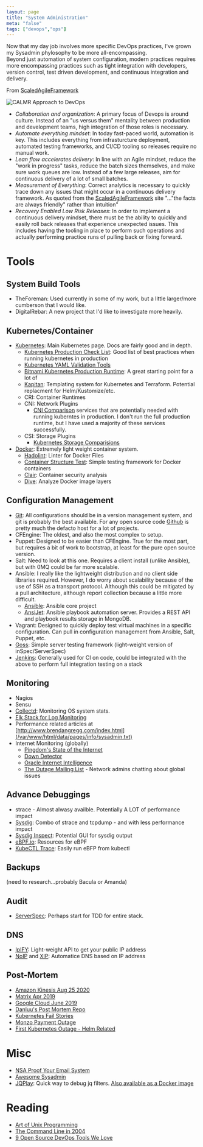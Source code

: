 ```yaml
---
layout: page
title: "System Administration"
meta: "false"
tags: ["devops","ops"]
---
```


Now that my day job involves more specific DevOps practices, I've grown my Sysadmin phylosophy to be more all-encompassing.  
Beyond just automation of system configuration, modern practices requires more encompassing practices such as tight
integration with developers, version control, test driven development, and continuous integration and delivery.

From [ScaledAgileFramework](https://www.scaledagileframework.com/devops)

![CALMR Approach to DevOps](/assets/info/sysadmin/DevOps_F01_WP.png)

- *Collaboration and organization*: A primary focus of Devops is around culture.  Instead of an "us versus them" mentality
between production and development teams, high integration of those roles is necessary.
- *Automate everything mindset*: In today fast-paced world, automation is key.  This includes everything from infrasturcture
deployment, automated testing frameworks, and CI/CD tooling so releases require no manual work.
- *Lean flow accelerates delivery*: In line with an Agile mindset, reduce the "work in progress" tasks, reduce the batch
sizes themselves, and make sure work queues are low.  Instead of a few large releases, aim for continuous delivery of a lot
of small batches.
- *Measurement of Everything*: Correct analytics is necessary to quickly trace down any issues that might occur in a 
continuous delivery framework.  As quoted from the [ScaledAgileFramework](https://www.scaledagileframework.com/devops)  site 
"..."the facts are always friendly" rather than intuition"
- *Recovery Enabled Low Risk Releases*: In order to implement a continuous delivery mindset, there must be the ability to 
quickly and easily roll back releases that experience unexpected issues.  This includes having the tooling in place to 
perform such operations and actually performing practice runs of pulling back or fixing forward.

# Tools

## System Build Tools

- TheForeman: Used currently in some of my work, but a little larger/more cumberson that I would like.
- DigitalRebar: A new project that I'd like to investigate more heavily.


## Kubernetes/Container

- [Kubernetes](https://kubernetes.io/): Main Kubernetes page.  Docs are fairly
good and in depth.
  - [Kubernetes Production Check List](https://learnk8s.io/production-best-practices/): Good list of best practices when running kubernetes in production
  - [Kubernetes YAML Validation Tools](https://learnk8s.io/validating-kubernetes-yaml)
  - [Bitnami Kubernetes Production Runtime](https://kubeprod.io/): A great starting point for a lot of 
  - [Kapitan](https://kapitan.dev/): Templating system for Kubernetes and Terraform.  Potential replacment for Helm/Kustomize/etc.
  - CRI: Container Runtimes
  - CNI: Network Plugins
    - [CNI Comparison](https://itnext.io/benchmark-results-of-kubernetes-network-plugins-cni-over-10gbit-s-network-updated-april-2019-4a9886efe9c4)
services that are potentially needed with running kuberntes in production.  I don't run the full
production runtime, but I have used a majority of these services successfully.
  - CSI: Storage Plugins
    - [Kubernetes Storage Comparisions](https://medium.com/volterra-io/kubernetes-storage-performance-comparison-v2-2020-updated-1c0b69f0dcf4)
- [Docker](https://www.docker.com/): Extremely light weight container system.
  - [Hadolint](https://github.com/hadolint/hadolint): Linter for Docker Files
  - [Container Structure Test](https://github.com/GoogleContainerTools/container-structure-test): Simple testing framework for Docker containers
  - [Clair](https://github.com/coreos/clair): Container security analysis
  - [Dive](https://github.com/wagoodman/dive): Analyze Docker image layers


## Configuration Management

- [Git](https://git-scm.com/):  All configurations should be in a version management system, and git is probably the best available.  For any open source code [Github](https://github.com/) is pretty much the defacto host for a lot of projects.
- CFEngine:  The oldest, and also the most complex to setup.
- Puppet:  Designed to be easier than CFEngine.  True for the most part, but requires a bit of work to bootstrap, at least for the pure open source version.
- Salt:  Need to look at this one.  Requires a client install (unlike Ansible), but with 0MQ could be far more scalable.
- Ansible:  I really like the lightweight distribution and no client side libraries required.  However, I do worry about scalability because of the use of SSH as a transport protocol.  Although this could be mitigated by a pull architecture, although report collection because a little more difficult.
  - [Ansible](https://github.com/ansible/ansible): Ansible core project
  - [AnsiJet](https://github.com/hiddentao/ansijet): Ansible playbook automation server.  Provides a REST API and playbook results storage in MongoDB.
- Vagrant: Designed to quickly deploy test virtual machines in a specific configuration.  Can pull in configuration management from Ansible, Salt, Puppet, etc.
- [Goss](https://github.com/aelsabbahy/goss): Simple server testing framework (light-weight version of inSpec/ServerSpec)
- [Jenkins](https://jenkins-ci.org/): Generally used for CI on code, could be integrated with the above to perform
full integration testing on a stack


## Monitoring 

- Nagios
- Sensu
- [Collectd](http://collectl.sourceforge.net/): Monitoring OS system stats.
- [Elk Stack for Log Monitoring](https://www.elastic.co/webinars/elk-stack-devops-environment)
- Performance related articles at [http://www.brendangregg.com/index.html](/var/www/html/data/pages/info/sysadmin.txt)
- Internet Monitoring (globally)
  - [Pingdom's State of the Internet](https://livemap.pingdom.com/)
  - [Down Detector](https://downdetector.com/)
  - [Oracle Internet Intelligence](https://map.internetintel.oracle.com/)
  - [The Outage Mailing List](https://puck.nether.net/pipermail/outages/) - Network admins chatting about global issues

## Advance Debuggings

- strace - Almost alwasy availble.  Potentially A LOT of performance impact
- [Sysdig](https://github.com/draios/sysdig): Combo of strace and tcpdump - and with less performance impact
- [Sysdig Inspect](https://github.com/draios/sysdig-inspect): Potential GUI for sysdig output
- [eBPF.io](https://ebpf.io/): Resources for eBPF
- [KubeCTL Trace](https://github.com/iovisor/kubectl-trace): Easily run eBFP from
kubectl




## Backups 
(need to research...probably Bacula or Amanda)

## Audit 

- [ServerSpec](http://serverspec.org): Perhaps start for TDD for entire stack.

## DNS

- [IpIFY](https://www.ipify.org/): Light-weight API to get your public IP address
- [NoIP](https://nip.io/) and [XIP](http://xip.io/): Automatice DNS based on IP address

## Post-Mortem

- [Amazon Kinesis Aug 25 2020](https://aws.amazon.com/message/11201/)
- [Matrix Apr 2019](https://matrix.org/blog/2019/05/08/post-mortem-and-remediations-for-apr-11-security-incident)
- [Google Cloud June 2019](https://status.cloud.google.com/incident/cloud-networking/19009)
- [Danluu's Post Mortem Repo](https://github.com/danluu/post-mortems)
- [Kubernetes Fail Stories](https://github.com/hjacobs/kubernetes-failure-stories)
- [Monzo Payment Outage](https://community.monzo.com/t/resolved-current-account-payments-may-fail-major-outage-27-10-2017/26296/95)
- [First Kubernetes Outage - Helm Related](https://engineering.saltside.se/our-first-kubernetes-outage-c6b9249cfd3a)

# Misc 

- [NSA Proof Your Email System](http://sealedabstract.com/code/nsa-proof-your-e-mail-in-2-hours/)
- [Awesome Sysadmin](https://github.com/kahun/awesome-sysadmin)
- [JQPlay](https://jqplay.org/): Quick way to debug jq filters.  [Also available as a Docker image](https://github.com/munntjlx/jqplay)

# Reading 

- [Art of Unix Programming](http://www.faqs.org/docs/artu/)
- [The Command Line in 2004](http://garote.bdmonkeys.net/commandline/index.html)
- [9 Open Source DevOps Tools We Love](http://devops.com/2015/08/07/9-open-source-devops-tools-love/)
